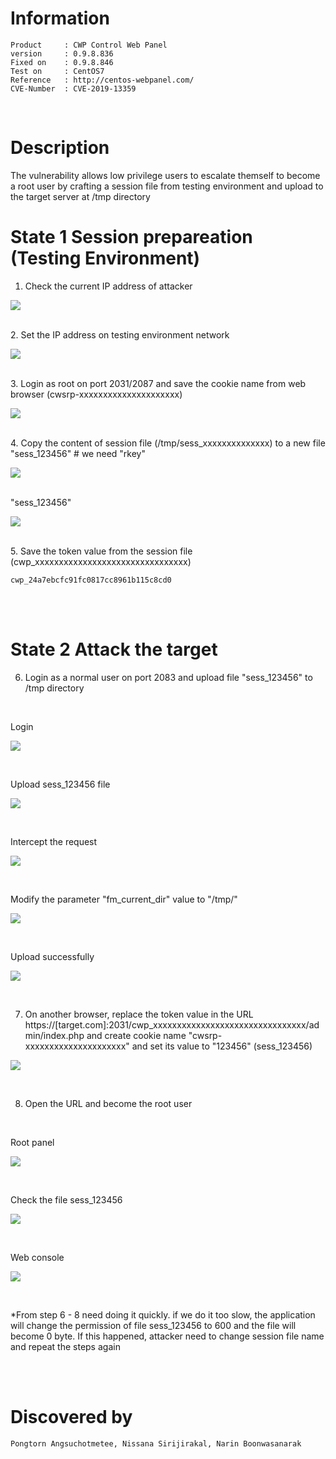 
# Information
```
Product     : CWP Control Web Panel
version     : 0.9.8.836
Fixed on    : 0.9.8.846
Test on     : CentOS7
Reference   : http://centos-webpanel.com/
CVE-Number  : CVE-2019-13359
```

<br>

# Description

The vulnerability allows low privilege users to escalate themself to become a root user by crafting a session file from testing environment and upload to the target server at /tmp directory

# State 1 Session prepareation (Testing Environment)
1. Check the current IP address of attacker

![](resources/cve-2019-13359.md/2019-07-06-11-27-02.png)

<br>
2. Set the IP address on testing environment network

![](resources/cve-2019-13359.md/2019-07-06-11-27-15.png)

<br>
3. Login as root on port 2031/2087 and save the cookie name from web browser (cwsrp-xxxxxxxxxxxxxxxxxxxxx)

![](resources/cve-2019-13359.md/2019-07-06-11-27-37.png)

<br>
4. Copy the content of session file (/tmp/sess_xxxxxxxxxxxxxx) to a new file "sess_123456"                  # we need "rkey"

![](resources/cve-2019-13359.md/2019-07-06-11-30-40.png)

<br>
"sess_123456"

![](resources/cve-2019-13359.md/2019-07-06-11-31-02.png)

<br>
5. Save the token value from the session file (cwp_xxxxxxxxxxxxxxxxxxxxxxxxxxxxxxxx)

```
cwp_24a7ebcfc91fc0817cc8961b115c8cd0
```

<br><br>

# State 2 Attack the target

6. Login as a normal user on port 2083 and upload file "sess_123456" to /tmp directory

<br>

Login

![](resources/cve-2019-13359.md/2019-07-06-11-33-00.png)

<br>

Upload sess_123456 file

![](resources/cve-2019-13359.md/2019-07-06-11-33-24.png)

<br>

Intercept the request

![](resources/cve-2019-13359.md/2019-07-06-11-34-01.png)

<br>

Modify the parameter "fm_current_dir" value to "/tmp/"

![](resources/cve-2019-13359.md/2019-07-06-11-34-35.png)

<br>

Upload successfully

![](resources/cve-2019-13359.md/2019-07-06-11-34-55.png)

<br>

7. On another browser, replace the token value in the URL https://[target.com]:2031/cwp_xxxxxxxxxxxxxxxxxxxxxxxxxxxxxxxx/admin/index.php and create cookie name "cwsrp-xxxxxxxxxxxxxxxxxxxxx" and set its value to "123456" (sess_123456)

![](resources/cve-2019-13359.md/2019-07-06-11-38-27.png)

<br>

8.  Open the URL and become the root user

<br>

Root panel

![](resources/cve-2019-13359.md/2019-07-06-11-39-17.png)

<br>

Check the file sess_123456

![](resources/cve-2019-13359.md/2019-07-06-11-40-00.png)

<br>

Web console

![](resources/cve-2019-13359.md/2019-07-06-11-48-39.png)

<br>

*From step 6 - 8 need doing it quickly. if we do it too slow, the application will change the permission of file sess_123456 to 600 and the file will become 0 byte. If this happened, attacker need to change session file name and repeat the steps again

<br><br>

# Discovered by
```
Pongtorn Angsuchotmetee, Nissana Sirijirakal, Narin Boonwasanarak
```